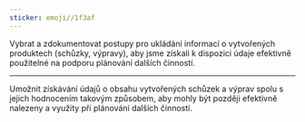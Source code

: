 ```yaml
---
sticker: emoji//1f3af
---
```

Vybrat a zdokumentovat postupy pro ukládání informací o vytvořených produktech (schůzky, výpravy), aby jsme získali k dispozici údaje efektivně použitelné na podporu plánování dalších činností.

---
Umožnit získávání údajů o obsahu vytvořených schůzek a výprav spolu s jejich hodnocením takovým způsobem, aby mohly být později efektivně nalezeny a využity při plánování dalších činností.